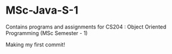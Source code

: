 # MSc-Java-S-1
Contains programs and assignments for CS204 : Object Oriented Programming (MSc Semester - 1)

Making my first commit!
